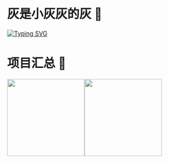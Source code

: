 # 灰是小灰灰的灰 👋

[![Typing SVG](https://readme-typing-svg.demolab.com?font=Fira+Code&pause=1000&width=435&lines=%E5%85%A8%E6%96%B0%E6%95%B2%E4%BB%A3%E7%A0%81++++%E5%A4%A9%E9%81%93%E5%8B%A4%E8%87%AA%E9%85%AC)](https://git.io/typing-svg)

# 项目汇总 🚩
<img align="" height="180px" src="https://github-readme-stats.vercel.app/api?username=mvpyb&hide_title=true&hide_border=true&show_icons=true&theme=tokyonight&locale=cn" /><img align="" height="180px" src="https://github-readme-stats.vercel.app/api/top-langs/?username=mvpyb&hide_title=true&hide_border=true&show_icons=true&theme=tokyonight&locale=cn" />

